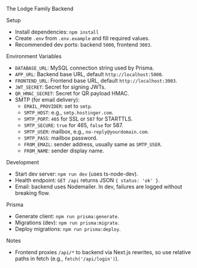 The Lodge Family Backend

Setup
- Install dependencies: `npm install`
- Create `.env` from `.env.example` and fill required values.
- Recommended dev ports: backend `5000`, frontend `3003`.

Environment Variables
- `DATABASE_URL`: MySQL connection string used by Prisma.
- `APP_URL`: Backend base URL, default `http://localhost:5000`.
- `FRONTEND_URL`: Frontend base URL, default `http://localhost:3003`.
- `JWT_SECRET`: Secret for signing JWTs.
- `QR_HMAC_SECRET`: Secret for QR payload HMAC.
- SMTP (for email delivery):
  - `EMAIL_PROVIDER`: set to `smtp`.
  - `SMTP_HOST`: e.g., `smtp.hostinger.com`.
  - `SMTP_PORT`: `465` for SSL or `587` for STARTTLS.
  - `SMTP_SECURE`: `true` for 465, `false` for 587.
  - `SMTP_USER`: mailbox, e.g., `no-reply@yourdomain.com`.
  - `SMTP_PASS`: mailbox password.
  - `FROM_EMAIL`: sender address, usually same as `SMTP_USER`.
  - `FROM_NAME`: sender display name.

Development
- Start dev server: `npm run dev` (uses ts-node-dev).
- Health endpoint: `GET /api` returns JSON `{ status: 'ok' }`.
- Email: backend uses Nodemailer. In dev, failures are logged without breaking flow.

Prisma
- Generate client: `npm run prisma:generate`.
- Migrations (dev): `npm run prisma:migrate`.
- Deploy migrations: `npm run prisma:deploy`.

Notes
- Frontend proxies `/api/*` to backend via Next.js rewrites, so use relative paths in fetch (e.g., `fetch('/api/login')`).